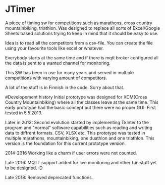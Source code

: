 # JTimer
A piece of timing sw for competitions such as marathons, cross country mountainbiking, triathlon. Was designed to replace all sorts of Excel/Google Sheets based solutions trying to keep in mind that it should be easy to use.

Idea is to read all the competitors from a csv-file. You can create the file using your favourite tools like excel or whatever.

Everybody starts at the same time and if there is mqtt broker configured all the data is sent to a wanted channel for monitoring.

This SW has been in use for many years and served in multiple competitions with varying amount of competitors.

A lot of the stuff is in Finnish in the code. Sorry about that.

#Developement history
Initial prototype was designed for XCM(Cross Country Mountainbiking) where all the classes leave at the same time. This early prototype had the basic concept but there were no proper GUI. First tested in 5.5.2013.

Later in 2013: Second evolution started by implementing TkInter to the program and "normal" software capabilities such as reading and writing data to diffrent formats. CSV, XLSX etc. This prototype was tested in multiple marathons, mountainbiking, one duathlon and one triathlon. This version is the foundation for this current prototype version.

2014-2016 Working like a charm if user errors were not counted.

Late 2016: MQTT support added for live monitoring and other fun stuff yet to be designed. :D

Late 2018: Removed deprecated functions.
